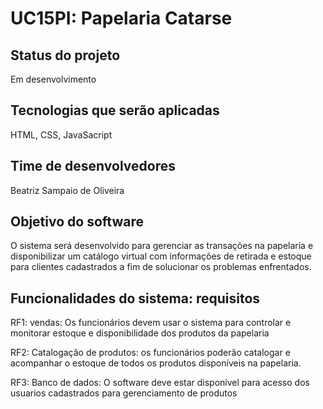 # UC15PI: Papelaria Catarse
## Status do projeto 
Em desenvolvimento

## Tecnologias que serão aplicadas
HTML, CSS, JavaSacript

## Time de desenvolvedores
Beatriz Sampaio de Oliveira

## Objetivo do software 
O sistema será desenvolvido para gerenciar as transações na papelaria e disponibilizar
um catálogo virtual com informações de retirada e estoque para clientes cadastrados a fim de
solucionar os problemas enfrentados.

## Funcionalidades do sistema: requisitos 

RF1: vendas: Os funcionários devem usar o sistema para controlar e monitorar estoque e disponibilidade dos
produtos da papelaria

RF2: Catalogação de produtos: os funcionários poderão catalogar e acompanhar o estoque de
todos os produtos disponíveis na papelaria.

RF3: Banco de dados: O software deve estar disponível para acesso dos usuarios cadastrados para gerenciamento
de produtos
